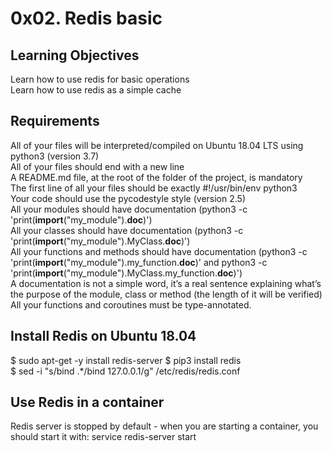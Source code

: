 # 0x02. Redis basic

## Learning Objectives
Learn how to use redis for basic operations  
Learn how to use redis as a simple cache   

## Requirements
All of your files will be interpreted/compiled on Ubuntu 18.04 LTS using python3 (version 3.7)  
All of your files should end with a new line  
A README.md file, at the root of the folder of the project, is mandatory  
The first line of all your files should be exactly #!/usr/bin/env python3  
Your code should use the pycodestyle style (version 2.5)  
All your modules should have documentation (python3 -c 'print(__import__("my_module").__doc__)')   
All your classes should have documentation (python3 -c 'print(__import__("my_module").MyClass.__doc__)')  
All your functions and methods should have documentation (python3 -c 'print(__import__("my_module").my_function.__doc__)' and python3 -c 'print(__import__("my_module").MyClass.my_function.__doc__)')  
A documentation is not a simple word, it’s a real sentence explaining what’s the purpose of the module, class or method (the length of it will be verified)  
All your functions and coroutines must be type-annotated.

## Install Redis on Ubuntu 18.04
$ sudo apt-get -y install redis-server 
$ pip3 install redis  
$ sed -i "s/bind .*/bind 127.0.0.1/g" /etc/redis/redis.conf  
## Use Redis in a container
Redis server is stopped by default - when you are starting a container, you should start it with: service redis-server start
